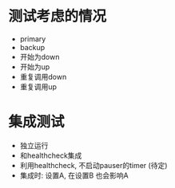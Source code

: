 测试考虑的情况
====
* primary
* backup
* 开始为down 
* 开始为up
* 重复调用down
* 重复调用up


集成测试
====
* 独立运行
* 和healthcheck集成
* 利用healthcheck, 不启动pauser的timer (待定)
* 集成时: 设置A, 在设置B 也会影响A 



